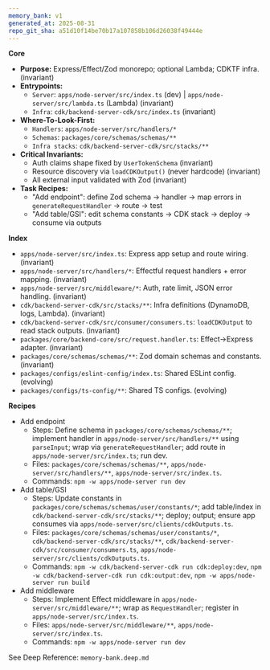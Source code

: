 ```yaml
---
memory_bank: v1
generated_at: 2025-08-31
repo_git_sha: a51d10f14be70b17a107858b106d26038f49444e
---
```


**Core**
- **Purpose:** Express/Effect/Zod monorepo; optional Lambda; CDKTF infra. (invariant)
- **Entrypoints:**
  - `Server`: `apps/node-server/src/index.ts` (dev) | `apps/node-server/src/lambda.ts` (Lambda) (invariant)
  - `Infra`: `cdk/backend-server-cdk/src/index.ts` (invariant)
- **Where-To-Look-First:**
  - `Handlers`: `apps/node-server/src/handlers/*`
  - `Schemas`: `packages/core/schemas/schemas/**`
  - `Infra stacks`: `cdk/backend-server-cdk/src/stacks/**`
- **Critical Invariants:**
  - Auth claims shape fixed by `UserTokenSchema` (invariant)
  - Resource discovery via `loadCDKOutput()` (never hardcode) (invariant)
  - All external input validated with Zod (invariant)
- **Task Recipes:**
  - "Add endpoint": define Zod schema → handler → map errors in `generateRequestHandler` → route → test
  - "Add table/GSI": edit schema constants → CDK stack → deploy → consume via outputs

**Index**
- `apps/node-server/src/index.ts`: Express app setup and route wiring. (invariant)
- `apps/node-server/src/handlers/*`: Effectful request handlers + error mapping. (invariant)
- `apps/node-server/src/middleware/*`: Auth, rate limit, JSON error handling. (invariant)
- `cdk/backend-server-cdk/src/stacks/**`: Infra definitions (DynamoDB, logs, Lambda). (invariant)
- `cdk/backend-server-cdk/src/consumer/consumers.ts`: `loadCDKOutput` to read stack outputs. (invariant)
- `packages/core/backend-core/src/request.handler.ts`: Effect→Express adapter. (invariant)
- `packages/core/schemas/schemas/**`: Zod domain schemas and constants. (invariant)
- `packages/configs/eslint-config/index.ts`: Shared ESLint config. (evolving)
- `packages/configs/ts-config/**`: Shared TS configs. (evolving)

**Recipes**
- Add endpoint
  - Steps: Define schema in `packages/core/schemas/schemas/**`; implement handler in `apps/node-server/src/handlers/**` using `parseInput`; wrap via `generateRequestHandler`; add route in `apps/node-server/src/index.ts`; run dev.
  - Files: `packages/core/schemas/schemas/**`, `apps/node-server/src/handlers/**`, `apps/node-server/src/index.ts`.
  - Commands: `npm -w apps/node-server run dev`
- Add table/GSI
  - Steps: Update constants in `packages/core/schemas/schemas/user/constants/*`; add table/index in `cdk/backend-server-cdk/src/stacks/**`; deploy; output; ensure app consumes via `apps/node-server/src/clients/cdkOutputs.ts`.
  - Files: `packages/core/schemas/schemas/user/constants/*`, `cdk/backend-server-cdk/src/stacks/**`, `cdk/backend-server-cdk/src/consumer/consumers.ts`, `apps/node-server/src/clients/cdkOutputs.ts`.
  - Commands: `npm -w cdk/backend-server-cdk run cdk:deploy:dev`, `npm -w cdk/backend-server-cdk run cdk:output:dev`, `npm -w apps/node-server run build`
- Add middleware
  - Steps: Implement Effect middleware in `apps/node-server/src/middleware/**`; wrap as `RequestHandler`; register in `apps/node-server/src/index.ts`.
  - Files: `apps/node-server/src/middleware/**`, `apps/node-server/src/index.ts`.
  - Commands: `npm -w apps/node-server run dev`

See Deep Reference: `memory-bank.deep.md`
